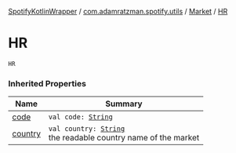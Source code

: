[SpotifyKotlinWrapper](../../index.md) / [com.adamratzman.spotify.utils](../index.md) / [Market](index.md) / [HR](./-h-r.md)

# HR

`HR`

### Inherited Properties

| Name | Summary |
|---|---|
| [code](code.md) | `val code: `[`String`](https://kotlinlang.org/api/latest/jvm/stdlib/kotlin/-string/index.html) |
| [country](country.md) | `val country: `[`String`](https://kotlinlang.org/api/latest/jvm/stdlib/kotlin/-string/index.html)<br>the readable country name of the market |
